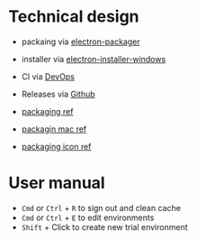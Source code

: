 # Technical design
- packaing via [electron-packager](https://github.com/electron-userland/electron-packager)
- installer via [electron-installer-windows](https://github.com/electron-userland/electron-installer-windows)
- CI via [DevOps](https://dev.azure.com/chuanqisun/Switchboard)
- Releases via [Github](https://github.com/chuanqisun/switchboard/releases)

- [packaging ref](https://github.com/electron-userland/electron-packager#related)
- [packagin mac ref](https://github.com/electron-userland/electron-installer-dmg)
- [packaging icon ref](https://stackoverflow.com/questions/36941605/electron-packager-set-app-icons-for-osx-windows)

# User manual
- `Cmd` or `Ctrl` + `R` to sign out and clean cache
- `Cmd` or `Ctrl` + `E` to edit environments
- `Shift` + Click to create new trial environment 